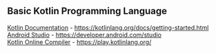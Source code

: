 ## Basic Kotlin Programming Language

[Kotlin Documentation](https://kotlinlang.org/docs/getting-started.html) - https://kotlinlang.org/docs/getting-started.html     <br />
[Android Studio](https://developer.android.com/studio) - https://developer.android.com/studio   <br />
[Kotlin Online Compiler](https://play.kotlinlang.org/) - https://play.kotlinlang.org/
